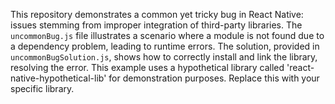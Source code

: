 This repository demonstrates a common yet tricky bug in React Native: issues stemming from improper integration of third-party libraries.  The `uncommonBug.js` file illustrates a scenario where a module is not found due to a dependency problem, leading to runtime errors.  The solution, provided in `uncommonBugSolution.js`, shows how to correctly install and link the library, resolving the error. This example uses a hypothetical library called 'react-native-hypothetical-lib' for demonstration purposes.  Replace this with your specific library.
